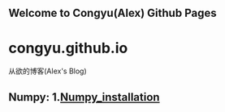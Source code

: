 ## Welcome to Congyu(Alex) Github Pages

congyu.github.io
===========================


从欲的博客(Alex's Blog)


Numpy:
1.[Numpy_installation](https://github.com/TommyVan/congyu.github.io/edit/Blog_Numpy/Numpy_installation.md)
------------------

